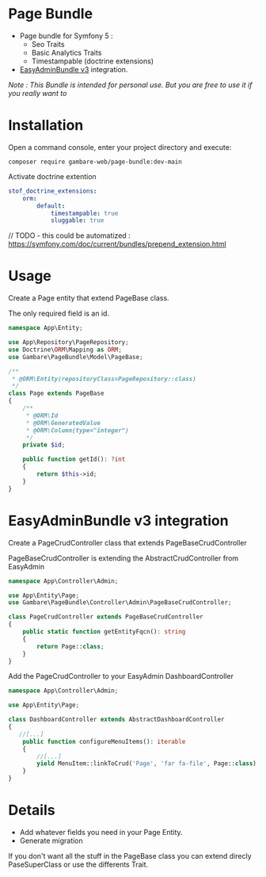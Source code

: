 Page Bundle
==========

- Page bundle for Symfony 5 :
    - Seo Traits
    - Basic Analytics Traits
    - Timestampable (doctrine extensions)
- [EasyAdminBundle v3](https://symfony.com/doc/current/bundles/EasyAdminBundle/index.html) integration.

*Note : This Bundle is intended for personal use. But you are free to use it if you really want to*


Installation
============

Open a command console, enter your project directory and execute:

```console
composer require gambare-web/page-bundle:dev-main
```

Activate doctrine extention

```yaml
stof_doctrine_extensions:
    orm:
        default:
            timestampable: true
            sluggable: true
```

// TODO - this could be automatized : https://symfony.com/doc/current/bundles/prepend_extension.html

Usage
============

Create a Page entity that extend PageBase class.

The only required field is an id. 

```php
namespace App\Entity;

use App\Repository\PageRepository;
use Doctrine\ORM\Mapping as ORM;
use Gambare\PageBundle\Model\PageBase;

/**
 * @ORM\Entity(repositoryClass=PageRepository::class)
 */
class Page extends PageBase
{
    /**
     * @ORM\Id
     * @ORM\GeneratedValue
     * @ORM\Column(type="integer")
     */
    private $id;

    public function getId(): ?int
    {
        return $this->id;
    }
}
```
EasyAdminBundle v3 integration
============

Create a PageCrudController class that extends PageBaseCrudController

PageBaseCrudController is extending the AbstractCrudController from EasyAdmin

```php
namespace App\Controller\Admin;

use App\Entity\Page;
use Gambare\PageBundle\Controller\Admin\PageBaseCrudController;

class PageCrudController extends PageBaseCrudController
{
    public static function getEntityFqcn(): string
    {
        return Page::class;
    }
}
```

Add the PageCrudController to your EasyAdmin DashboardController

```php
namespace App\Controller\Admin;

use App\Entity\Page;

class DashboardController extends AbstractDashboardController
{
   //[...]
    public function configureMenuItems(): iterable
    {
        //[...]
        yield MenuItem::linkToCrud('Page', 'far fa-file', Page::class);
    }
}
```

Details
============

- Add whatever fields you need in your Page Entity.
- Generate migration


If you don't want all the stuff in the PageBase class you can extend direcly PaseSuperClass or use the differents Trait.
